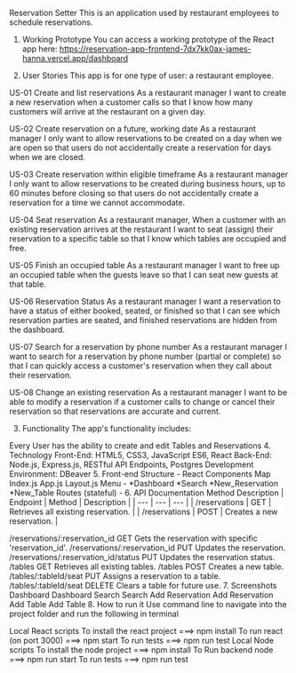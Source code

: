 Reservation Setter
This is an application used by restaurant employees to schedule reservations.

1. Working Prototype
You can access a working prototype of the React app here: https://reservation-app-frontend-7dx7kk0ax-james-hanna.vercel.app/dashboard

2. User Stories
This app is for one type of user: a restaurant employee.

US-01 Create and list reservations
As a restaurant manager I want to create a new reservation when a customer calls so that I know how many customers will arrive at the restaurant on a given day.

US-02 Create reservation on a future, working date
As a restaurant manager I only want to allow reservations to be created on a day when we are open so that users do not accidentally create a reservation for days when we are closed.

US-03 Create reservation within eligible timeframe
As a restaurant manager I only want to allow reservations to be created during business hours, up to 60 minutes before closing so that users do not accidentally create a reservation for a time we cannot accommodate.

US-04 Seat reservation
As a restaurant manager, When a customer with an existing reservation arrives at the restaurant I want to seat (assign) their reservation to a specific table so that I know which tables are occupied and free.

US-05 Finish an occupied table
As a restaurant manager I want to free up an occupied table when the guests leave so that I can seat new guests at that table.

US-06 Reservation Status
As a restaurant manager I want a reservation to have a status of either booked, seated, or finished so that I can see which reservation parties are seated, and finished reservations are hidden from the dashboard.

US-07 Search for a reservation by phone number
As a restaurant manager I want to search for a reservation by phone number (partial or complete) so that I can quickly access a customer's reservation when they call about their reservation.

US-08 Change an existing reservation
As a restaurant manager I want to be able to modify a reservation if a customer calls to change or cancel their reservation so that reservations are accurate and current.

3. Functionality
The app's functionality includes:

Every User has the ability to create and edit Tables and Reservations
4. Technology
Front-End: HTML5, CSS3, JavaScript ES6, React
Back-End: Node.js, Express.js, RESTful API Endpoints, Postgres
Development Environment: DBeaver
5. Front-end Structure - React Components Map
Index.js
App.js
Layout.js
Menu - *Dashboard *Search *New_Reservation *New_Table
Routes (stateful) -
6. API Documentation
	Method	Description
|  Endpoint | Method  |	Description |
| ---       | ---     |  ---        |
| /reservations | GET  | Retrieves all existing reservation. |
| /reservations    | POST |    Creates a new reservation.    |

/reservations/:reservation_id	GET	Gets the reservation with specific 'reservation_id'.
/reservations/:reservation_id	PUT	Updates the reservation.
/reservations/:reservation_id/status	PUT	Updates the reservation status.
/tables	GET	Retrieves all existing tables.
/tables	POST	Creates a new table.
/tables/:tableId/seat	PUT	Assigns a reservation to a table.
/tables/:tableId/seat	DELETE	Clears a table for future use.
7. Screenshots
Dashboard
Dashboard
Search
Search
Add Reservation
Add Reservation
Add Table
Add Table
8. How to run it
Use command line to navigate into the project folder and run the following in terminal

Local React scripts
To install the react project ===> npm install
To run react (on port 3000) ===> npm start
To run tests ===> npm run test
Local Node scripts
To install the node project ===> npm install
To Run backend node ===> npm run start
To run tests ===> npm run test
